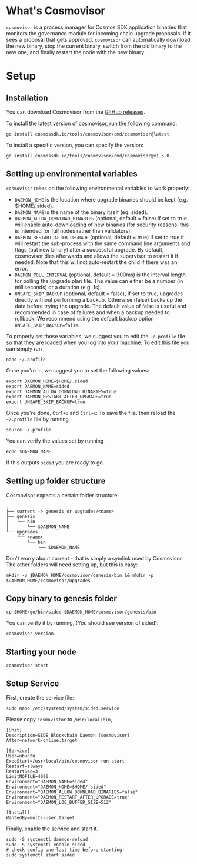 # What's Cosmovisor

`cosmovisor` is a process manager for Cosmos SDK application binaries that monitors the governance module for incoming chain upgrade proposals. If it sees a proposal that gets approved, `cosmovisor` can automatically download the new binary, stop the current binary, switch from the old binary to the new one, and finally restart the node with the new binary.

# Setup
## Installation
You can download Cosmovisor from the [GitHub releases](https://github.com/cosmos/cosmos-sdk/releases/tag/cosmovisor%2Fv1.5.0).

To install the latest version of cosmovisor, run the following command:
```shell
go install cosmossdk.io/tools/cosmovisor/cmd/cosmovisor@latest
```
To install a specific version, you can specify the version:
```shell
go install cosmossdk.io/tools/cosmovisor/cmd/cosmovisor@v1.5.0
```

## Setting up environmental variables

`cosmovisor` relies on the following environmental variables to work properly:

 - `DAEMON_HOME` is the location where upgrade binaries should be kept (e.g. $HOME/.sided).
 - `DAEMON_NAME` is the name of the binary itself (eg. sided).
 - `DAEMON_ALLOW_DOWNLOAD_BINARIES` (optional, default = false) if set to true will enable auto-downloading of new binaries (for security reasons, this is intended for full nodes rather than validators).
 - `DAEMON_RESTART_AFTER_UPGRADE` (optional, default = true) if set to true it will restart the sub-process with the same command line arguments and flags (but new binary) after a successful upgrade. By default, cosmovisor dies afterwards and allows the supervisor to restart it if needed. Note that this will not auto-restart the child if there was an error.
 - `DAEMON_POLL_INTERVAL` (optional, default = 300ms) is the interval length for polling the upgrade plan file. The value can either be a number (in milliseconds) or a duration (e.g. 1s).
 - `UNSAFE_SKIP_BACKUP` (optional, default = false), if set to true, upgrades directly without performing a backup. Otherwise (false) backs up the data before trying the upgrade. The default value of false is useful and recommended in case of failures and when a backup needed to rollback. We recommend using the default backup option `UNSAFE_SKIP_BACKUP=false`.

To properly set those variables, we suggest you to edit the `~/.profile` file so that they are loaded when you log into your machine. To edit this file you can simply run

```shell
nano ~/.profile
```

Once you're in, we suggest you to set the following values:

```shell
export DAEMON_HOME=$HOME/.sided
export DAEMON_NAME=sided
export DAEMON_ALLOW_DOWNLOAD_BINARIES=true
export DAEMON_RESTART_AFTER_UPGRADE=true
export UNSAFE_SKIP_BACKUP=true
```

Once you're done, `Ctrl+o` and `Ctrl+x`: To save the file. then reload the `~/.profile` file by running

```shell
source ~/.profile
```
You can verify the values set by running

```shell
echo $DAEMON_NAME
```
If this outputs `sided` you are ready to go.

## Setting up folder structure

Cosmovisor expects a certain folder structure:
```shell
.
├── current -> genesis or upgrades/<name>
├── genesis
│   └── bin
│       └── $DAEMON_NAME
└── upgrades
    └── <name>
        └── bin
            └── $DAEMON_NAME
```
Don't worry about current - that is simply a symlink used by Cosmovisor. The other folders will need setting up, but this is easy:

```shell
mkdir -p $DAEMON_HOME/cosmovisor/genesis/bin && mkdir -p $DAEMON_HOME/cosmovisor/upgrades
```

## Copy binary to genesis folder
```shell
cp $HOME/go/bin/sided $DAEMON_HOME/cosmovisor/genesis/bin
```

You can verify it by running, (You should see version of sided):
```shell
cosmovisor version
```

## Starting your node
```shell
cosmovisor start
```

## Setup Service
First, create the service file:
```shell
sudo nano /etc/systemd/system/sided.service
```
Please copy `cosmovistor` to `/usr/local/bin`, 
```shell
[Unit]
Description=SIDE Blockchain Daemon (cosmovisor)
After=network-online.target

[Service]
User=ubuntu
ExecStart=/usr/local/bin/cosmovisor run start
Restart=always
RestartSec=3
LimitNOFILE=4096
Environment="DAEMON_NAME=sided"
Environment="DAEMON_HOME=$HOME/.sided"
Environment="DAEMON_ALLOW_DOWNLOAD_BINARIES=false"
Environment="DAEMON_RESTART_AFTER_UPGRADE=true"
Environment="DAEMON_LOG_BUFFER_SIZE=512"

[Install]
WantedBy=multi-user.target
```

Finally, enable the service and start it.
```shell
sudo -S systemctl daemon-reload
sudo -S systemctl enable sided
# check config one last time before starting!
sudo systemctl start sided
```